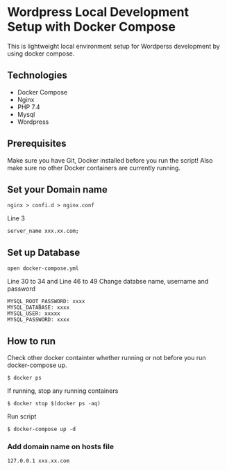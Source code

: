 # Wordpress Local Development Setup with Docker Compose
This is lightweight local environment setup for Wordperss development by using docker compose.

## Technologies
  - Docker Compose
  - Nginx
  - PHP 7.4
  - Mysql
  - Wordpress


## Prerequisites
Make sure you have Git, Docker installed before you run the script! Also make sure no other Docker containers are currently running.

## Set your Domain name
```
nginx > confi.d > nginx.conf
```
Line 3
```
server_name xxx.xx.com;
```

## Set up Database
```
open docker-compose.yml
```

Line 30 to 34 and Line 46 to 49
Change databse name, username and password

```
MYSQL_ROOT_PASSWORD: xxxx
MYSQL_DATABASE: xxxx
MYSQL_USER: xxxxx
MYSQL_PASSWORD: xxxx
```

## How to run

Check other docker containter whether running or not before you run docker-compose up.

```
$ docker ps
```

If running, stop any running containers
```
$ docker stop $(docker ps -aq)
```

Run script
```
$ docker-compose up -d
```

### Add domain name on hosts file

```
127.0.0.1 xxx.xx.com
```

